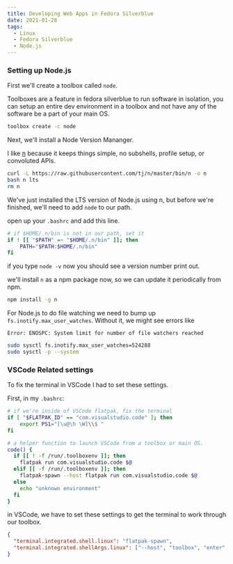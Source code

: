 ```yaml
---
title: Developing Web Apps in Fedora Silverblue
date: 2021-01-28
tags:
  - Linux
  - Fedora Silverblue
  - Node.js
---
```


### Setting up Node.js

First we'll create a toolbox called `node`.

Toolboxes are a feature in fedora silverblue to run software in isolation, you can setup an entire dev environment in a toolbox and not have any of the software be a part of your main OS.

```sh
toolbox create -c node
```

Next, we'll install a Node Version Mananger.

I like [n](https://github.com/tj/n) because it keeps things simple, no subshells, profile setup, or convoluted APIs.

```sh
curl -L https://raw.githubusercontent.com/tj/n/master/bin/n -o n
bash n lts
rm n
```

We've just installed the LTS version of Node.js using n, but before we're finished, we'll need to add `node` to our path.

open up your `.bashrc` and add this line.

```sh
# if $HOME/.n/bin is not in our path, set it
if ! [[ "$PATH" =~ "$HOME/.n/bin" ]]; then
    PATH="$PATH:$HOME/.n/bin"
fi
```

if you type `node -v` now you should see a version number print out.

we'll install `n` as a npm package now, so we can update it periodically from npm.

```sh
npm install -g n
```

For Node.js to do file watching we need to bump up `fs.inotify.max_user_watches`. Without it, we might see errors like

```
Error: ENOSPC: System limit for number of file watchers reached
```

```sh
sudo sysctl fs.inotify.max_user_watches=524288
sudo sysctl -p --system
```

### VSCode Related settings

To fix the terminal in VSCode I had to set these settings.

First, in my `.bashrc`:

```sh
# if we're inside of VSCode flatpak, fix the terminal
if [ "$FLATPAK_ID" == "com.visualstudio.code" ]; then
	export PS1="[\u@\h \W]\\$ "
fi

# a helper function to launch VSCode from a toolbox or main OS.
code() {
  if [[ ! -f /run/.toolboxenv ]]; then
    flatpak run com.visualstudio.code $@
  elif [[ -f /run/.toolboxenv ]]; then
    flatpak-spawn --host flatpak run com.visualstudio.code $@
  else
    echo "unknown environment"
  fi
}
```

in VSCode, we have to set these settings to get the terminal to work through our toolbox.

```json
{
  "terminal.integrated.shell.linux": "flatpak-spawn",
  "terminal.integrated.shellArgs.linux": ["--host", "toolbox", "enter", "node"]
}
```
